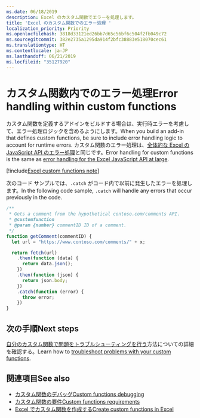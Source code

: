 ```yaml
---
ms.date: 06/18/2019
description: Excel のカスタム関数でエラーを処理します。
title: 'Excel のカスタム関数でのエラー処理 '
localization_priority: Priority
ms.openlocfilehash: 3818d33121ed26bb7d65c56bf6c504f2fb049c72
ms.sourcegitcommit: 382e2735a1295da914f2bfc38883e518070cec61
ms.translationtype: HT
ms.contentlocale: ja-JP
ms.lasthandoff: 06/21/2019
ms.locfileid: "35127920"
---
```

# <a name="error-handling-within-custom-functions"></a><span data-ttu-id="3bd9b-103">カスタム関数内でのエラー処理</span><span class="sxs-lookup"><span data-stu-id="3bd9b-103">Error handling within custom functions</span></span>

<span data-ttu-id="3bd9b-104">カスタム関数を定義するアドインをビルドする場合は、実行時エラーを考慮して、エラー処理ロジックを含めるようにします。</span><span class="sxs-lookup"><span data-stu-id="3bd9b-104">When you build an add-in that defines custom functions, be sure to include error handling logic to account for runtime errors.</span></span> <span data-ttu-id="3bd9b-105">カスタム関数のエラー処理は、[全体的な Excel の JavaScript API のエラー処理](excel-add-ins-error-handling.md)と同じです。</span><span class="sxs-lookup"><span data-stu-id="3bd9b-105">Error handling for custom functions is the same as [error handling for the Excel JavaScript API at large](excel-add-ins-error-handling.md).</span></span>

[!include[Excel custom functions note](../includes/excel-custom-functions-note.md)]

<span data-ttu-id="3bd9b-106">次のコード サンプルでは、`.catch` がコード内で以前に発生したエラーを処理します。</span><span class="sxs-lookup"><span data-stu-id="3bd9b-106">In the following code sample, `.catch` will handle any errors that occur previously in the code.</span></span>

```js
/**
 * Gets a comment from the hypothetical contoso.com/comments API.
 * @customfunction
 * @param {number} commentID ID of a comment.
 */
function getComment(commentID) {
  let url = "https://www.contoso.com/comments/" + x;

  return fetch(url)
    .then(function (data) {
      return data.json();
    })
    .then(function (json) {
      return json.body;
    })
    .catch(function (error) {
      throw error;
    })
}
```

## <a name="next-steps"></a><span data-ttu-id="3bd9b-107">次の手順</span><span class="sxs-lookup"><span data-stu-id="3bd9b-107">Next steps</span></span>
<span data-ttu-id="3bd9b-108">[自分のカスタム関数で問題をトラブルシューティングを行う](custom-functions-troubleshooting.md)方法についての詳細を確認する。</span><span class="sxs-lookup"><span data-stu-id="3bd9b-108">Learn how to [troubleshoot problems with your custom functions](custom-functions-troubleshooting.md).</span></span>

## <a name="see-also"></a><span data-ttu-id="3bd9b-109">関連項目</span><span class="sxs-lookup"><span data-stu-id="3bd9b-109">See also</span></span>

* [<span data-ttu-id="3bd9b-110">カスタム関数のデバッグ</span><span class="sxs-lookup"><span data-stu-id="3bd9b-110">Custom functions debugging</span></span>](custom-functions-debugging.md)
* [<span data-ttu-id="3bd9b-111">カスタム関数の要件</span><span class="sxs-lookup"><span data-stu-id="3bd9b-111">Custom functions requirements</span></span>](custom-functions-requirements.md)
* [<span data-ttu-id="3bd9b-112">Excel でカスタム関数を作成する</span><span class="sxs-lookup"><span data-stu-id="3bd9b-112">Create custom functions in Excel</span></span>](custom-functions-overview.md)
